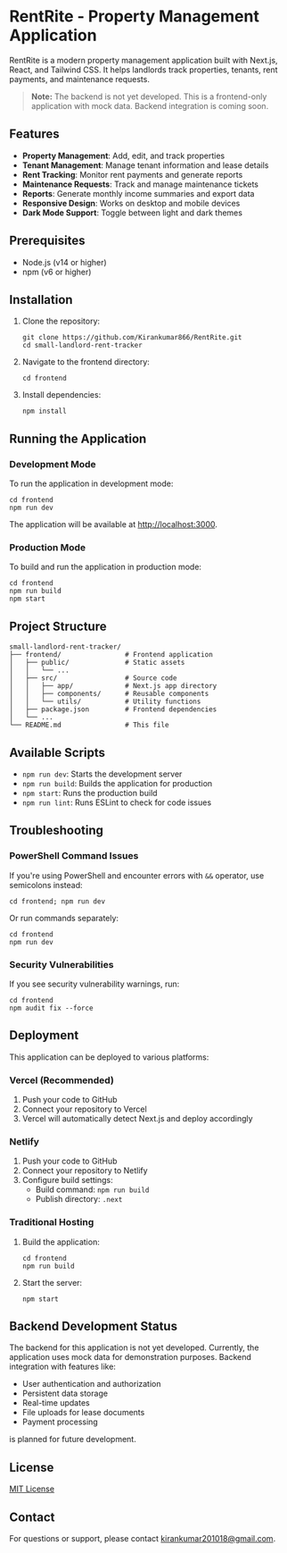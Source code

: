 # RentRite - Property Management Application

RentRite is a modern property management application built with Next.js, React, and Tailwind CSS. It helps landlords track properties, tenants, rent payments, and maintenance requests.

> **Note:** The backend is not yet developed. This is a frontend-only application with mock data. Backend integration is coming soon.

## Features

- **Property Management**: Add, edit, and track properties
- **Tenant Management**: Manage tenant information and lease details
- **Rent Tracking**: Monitor rent payments and generate reports
- **Maintenance Requests**: Track and manage maintenance tickets
- **Reports**: Generate monthly income summaries and export data
- **Responsive Design**: Works on desktop and mobile devices
- **Dark Mode Support**: Toggle between light and dark themes

## Prerequisites

- Node.js (v14 or higher)
- npm (v6 or higher)

## Installation

1. Clone the repository:
   ```
   git clone https://github.com/Kirankumar866/RentRite.git
   cd small-landlord-rent-tracker
   ```

2. Navigate to the frontend directory:
   ```
   cd frontend
   ```

3. Install dependencies:
   ```
   npm install
   ```

## Running the Application

### Development Mode

To run the application in development mode:

```
cd frontend
npm run dev
```

The application will be available at [http://localhost:3000](http://localhost:3000).

### Production Mode

To build and run the application in production mode:

```
cd frontend
npm run build
npm start
```

## Project Structure

```
small-landlord-rent-tracker/
├── frontend/                # Frontend application
│   ├── public/              # Static assets
│   │   └── ...
│   ├── src/                 # Source code
│   │   ├── app/             # Next.js app directory
│   │   ├── components/      # Reusable components
│   │   └── utils/           # Utility functions
│   ├── package.json         # Frontend dependencies
│   └── ...
└── README.md                # This file
```

## Available Scripts

- `npm run dev`: Starts the development server
- `npm run build`: Builds the application for production
- `npm start`: Runs the production build
- `npm run lint`: Runs ESLint to check for code issues

## Troubleshooting

### PowerShell Command Issues

If you're using PowerShell and encounter errors with `&&` operator, use semicolons instead:

```
cd frontend; npm run dev
```

Or run commands separately:

```
cd frontend
npm run dev
```

### Security Vulnerabilities

If you see security vulnerability warnings, run:

```
cd frontend
npm audit fix --force
```

## Deployment

This application can be deployed to various platforms:

### Vercel (Recommended)

1. Push your code to GitHub
2. Connect your repository to Vercel
3. Vercel will automatically detect Next.js and deploy accordingly

### Netlify

1. Push your code to GitHub
2. Connect your repository to Netlify
3. Configure build settings:
   - Build command: `npm run build`
   - Publish directory: `.next`

### Traditional Hosting

1. Build the application:
   ```
   cd frontend
   npm run build
   ```
2. Start the server:
   ```
   npm start
   ```

## Backend Development Status

The backend for this application is not yet developed. Currently, the application uses mock data for demonstration purposes. Backend integration with features like:

- User authentication and authorization
- Persistent data storage
- Real-time updates
- File uploads for lease documents
- Payment processing

is planned for future development.

## License

[MIT License](LICENSE)

## Contact

For questions or support, please contact [kirankumar201018@gmail.com](mailto:kirankumar201018@gmail.com). 